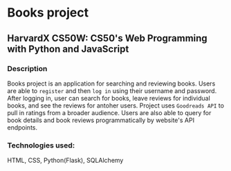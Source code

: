 # Books project

## HarvardX CS50W: CS50's Web Programming with Python and JavaScript

### Description

Books project is an application for searching and reviewing books. Users are able to `register` and then `log in` using their username and password. After logging in, user can search for books, leave reviews for individual books, and see the reviews for antoher users. Project uses `Goodreads API` to pull in ratings from a broader audience. Users are also able to query for book details and book reviews programmatically by website's API endpoints.

### Technologies used:

HTML, CSS, Python(Flask), SQLAlchemy
